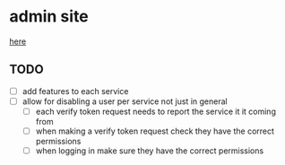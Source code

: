 # admin site
[here](https://admin.ogwen.eu.org)
## TODO
 - [ ] add features to each service
 - [ ] allow for disabling a user per service not just in general
    - [ ] each verify token request needs to report the service it it coming from
    - [ ] when making a verify token request check they have the correct permissions
    - [ ] when logging in make sure they have the correct permissions
